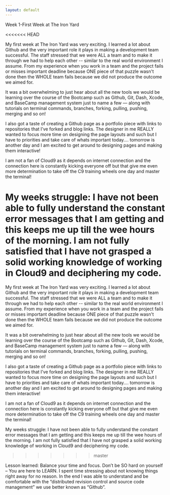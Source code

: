 ```yaml
---
layout: default
---
```


Week 1-First Week at The Iron Yard


<<<<<<< HEAD

My first week at The Iron Yard was very exciting. I learned a lot about Github and the very important role it plays in making a development team successful. The staff stressed that we were ALL a team and to make it through we had to help each other -- similar to the real world environment I assume. From my experience when you work in a team and the project fails or misses important deadline because ONE piece of that puzzle wasn't done then the WHOLE team fails because we did not produce the outcome we aimed for.

It was a bit overwhelming to just hear about all the new tools we would be learning over the course of the Bootcamp such as Github, Git, Dash, Xcode, and BaseCamp management system just to name a few — along with tutorials on terminal commands, branches, forking, pulling, pushing, merging and so on!

I also got a taste of creating a Github page as a portfolio piece with links to repositories that I’ve forked and blog links. The designer in me REALLY wanted to focus more time on designing the page layouts and such but I have to priorities and take care of whats important today…. tomorrow is another day and I am excited to get around to designing pages and making them interactive!

I am not a fan of Cloud9 as it depends on internet connection and the connection here is constantly kicking everyone off but that give me even more determination to take off the C9 training wheels one day and master the terminal!

My weeks struggle: I have not been able to fully understand the constant error messages that I am getting and this keeps me up till the wee hours of the morning. I am not fully satisfied that I have not grasped a solid working knowledge of working in Cloud9 and deciphering my code.
=======
My first week at The Iron Yard was very exciting. I learned a lot about Github and the very important role it plays in making a development team successful. The staff stressed that we were ALL a team and to make it through we had to help each other -- similar to the real world environment I assume. From my experience when you work in a team and the project fails or misses important deadline because ONE piece of that puzzle wasn't done then the WHOLE  team fails because we did not produce the outcome we aimed for.

It was a bit overwhelming to just hear about all the new tools we would be learning over the course of the Bootcamp such as  Github, Git, Dash, Xcode, and BaseCamp management system just to name a few — along with tutorials on terminal commands, branches, forking, pulling, pushing, merging and so on!

I also got a taste of creating a Github page as a portfolio piece with links to repositories that I’ve forked and blog links. The designer in me REALLY wanted to focus more time on designing the page layouts and such but I have to priorities and take care of whats important today…. tomorrow  is another day and I am excited to get around to designing pages and making them interactive!

I am not a fan of Cloud9 as it depends on internet connection and the connection here is  constantly kicking everyone off but that give me even more determination to take off the C9 training wheels one day and master the terminal!

My weeks struggle: I have not been able to fully understand the constant error messages that I am getting and this keeps me up till the wee hours of the morning.  I am not fully satisfied that I have not grasped a solid working knowledge of working in Cloud9 and deciphering my code.
>>>>>>> master

Lesson learned: Balance your time and focus. Don’t be SO hard on yourself – You are here to LEARN. I spent time stressing about not knowing things right away for no reason. In the end I was able to understand and be comfortable with the “distributed revision control and source code management” we use better known as “Github”.
